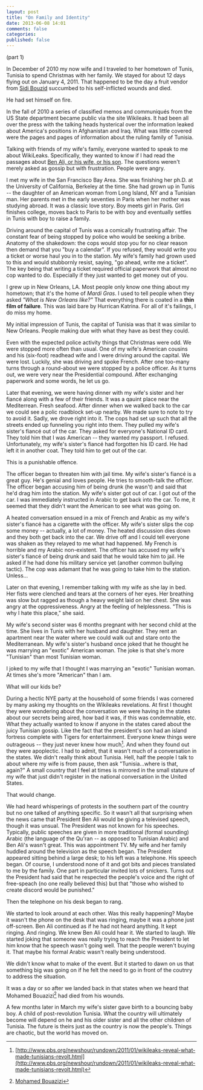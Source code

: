 ```yaml
---
layout: post
title: "On Family and Identity"
date: 2013-06-08 14:01
comments: false
categories: 
published: false
---
```


(part 1)

In December of 2010 my now wife and I traveled to her hometown of Tunis, Tunisia to spend Christmas with her family. We stayed for about 12 days flying out on January 4, 2011. That happened to be the day a fruit vendor from [Sidi Bouzid](http://en.wikipedia.org/wiki/Sidi_Bouzid) succumbed to his self-inflicted wounds and died.  

He had set himself on fire.

<!-- more -->

In the fall of 2010 a series of classified memos and communiqués from the US State department became public via the site Wikileaks. It had been all over the press with the talking heads hysterical over the information leaked about America's positions in Afghanistan and Iraq. What was little covered were the pages and pages of information about the ruling family of Tunisia.  

Talking with friends of my wife's family, everyone wanted to speak to me about WikiLeaks. Specifically, they wanted to know if I had read the passages about [Ben Ali, or his wife, or his son](http://middleeast.about.com/b/2011/01/14/tunisias-and-ben-alis-corruptions-the-wikileaks-revelations.htm). The questions weren't merely asked as gossip but with frustration. People were angry.

I met my wife in the San Francisco Bay Area. She was finishing her ph.D. at the University of California, Berkeley at the time. She had grown up in Tunis -- the daughter of an American woman from Long Island, NY and a Tunisian man. Her parents met in the early seventies in Paris when her mother was studying abroad. It was a classic love story. Boy meets girl in Paris. Girl finishes college, moves back to Paris to be with boy and eventually settles in Tunis with boy to raise a family.

Driving around the capital of Tunis was a comically frustrating affair. The constant fear of being stopped by police who would be seeking a bribe. Anatomy of the shakedown: the cops would stop you for no clear reason then demand that you "buy a calendar". If you refused, they would write you a ticket or worse haul you in to the station. My wife's family had grown used to this and would stubbornly resist, saying, "go ahead, write me a ticket". The key being that writing a ticket required official paperwork that almost no cop wanted to do. Especially if they just wanted to get money out of you.  

I grew up in New Orleans, LA. Most people only know one thing about my hometown; that it's the home of _Mardi Gras_. I used to tell people when they asked _"What is New Orleans like?"_ That everything there is coated in a __thin film of failure__. This was laid bare by Hurrican Katrina. For all of it's failings, I do miss my home.  

My initial impression of Tunis, the capital of Tunisia was that it was similar to New Orleans. People making due with what they have as best they could. 

Even with the expected police activity things that Christmas were odd. We were stopped more often than usual. One of my wife's American cousins and his (six-foot) readhead wife and I were driving around the capital. We were lost. Luckily, she was driving and spoke French. After one too-many turns through a round-about we were stopped by a police officer. As it turns out, we were very near the Presidential compound. After exchanging paperwork and some words, he let us go.  

Later that evening, we were having dinner with my wife's sister and her fiancé along with a few of their friends. It was a qauint place near the Mediterrean. Fresh seafood. After dinner when we walked back to the car we could see a polic roadblock set-up nearby. We made sure to note to try to avoid it. Sadly, we drove right into it. The cops had set up such that all the streets ended up funneling you right into them. They pulled my wife's sister's fiancé out of the car. They asked for everyone's National ID card. They told him that I was American -- they wanted my passport. I refused. Unfortunately, my wife's sister's fiancé had forgotten his ID card. He had left it in another coat. They told him to get out of the car.

This is a punishable offence.  

The officer began to threaten him with jail time. My wife's sister's fiancé is a great guy. He's genial and loves people. He tries to smooth-talk the officer. The officer began accusing him of being drunk (he wasn't) and said that he'd drag him into the station. My wife's sister got out of car. I got out of the car. I was immediately instructed in Arabic to get back into the car. To me, it seemed that they didn't want the American to see what was going on.

A heated conversation ensued in a mix of French and Arabic as my wife's sister's fiancé has a cigarette with the officer. My wife's sister slips the cop some money -- actually, a lot of money. The heated discussion dies down and they both get back into the car. We drive off and I could tell everyone was shaken as they relayed to me what had happened. My French is horrible and my Arabic non-existent. The officer has accused my wife's sister's fiancé of being drunk and said that he would take him to jail. He asked if he had done his military service yet (another common bullying tactic). The cop was adamant that he was going to take him to the station. Unless...

Later on that evening, I remember talking with my wife as she lay in bed. Her fists were clenched and tears at the corners of her eyes. Her breathing was slow but ragged as though a heavy weight laid on her chest. She was angry at the oppressiveness. Angry at the feeling of helplessness. "This is why I hate this place," she said.

My wife's second sister was 6 months pregnant with her second child at the time. She lives in Tunis with her husband and daughter. They rent an apartment near the water where we could walk out and stare onto the Mediterranean. My wife's sister's husband once joked that he thought he was marrying an "exotic" American woman. The joke is that she's more "Tunisian" than most Tunisian woman.

I joked to my wife that I thought I was marrying an "exotic" Tunisian woman. At times she's more "American" than I am.

What will our kids be?

During a hectic NYE party at the household of some friends I was cornered by many asking my thoughts on the Wikileaks revelations. At first I thought they were wondering about the conversation we were having in the states about our secrets being aired, how bad it was, if this was condemnable, etc. What they actually wanted to know if anyone in the states cared about the juicy Tunisian gossip. Like the fact that the president's son had an island fortress complete with Tigers for entertainment. Everyone knew things were outrageous -- they just never knew how much[^1]. And when they found out they were apoplectic. I had to admit, that it wasn't much of a conversation in the states. We didn't really think about Tunisia. Hell, half the people I talk to about where my wife is from pause, then ask "Tunisia...where is that, again?" A small country that I feel at times is mirrored in the small stature of my wife that just didn't register in the national conversation in the United States.

That would change.

We had heard whisperings of protests in the southern part of the country but no one talked of anything specific. So it wasn't all that surprising when the news came that President Ben Ali would be giving a televised speech, though it was unsual. The President was not known for his speeches. Typically, public speeches are given in more traditional (formal sounding) Arabic (the language of the Qu'ran -- as opposed to Tunisian Arabic) and Ben Ali's wasn't great. This was appointment TV. My wife and her family huddled around the television as the speech began. The President appeared sitting behind a large desk; to his left was a telephone. His speech began. Of course, I understood none of it and got bits and pieces translated to me by the family. One part in particular invited lots of snickers. Turns out the President had said that he respected the people's voice and the right of free-speach (no one really believed this) but that "those who wished to create discord would be punished."

Then the telephone on his desk began to rang.

We started to look around at each other. Was this really happening? Maybe it wasn't the phone on the desk that was ringing, maybe it was a phone just off-screen. Ben Ali continued as if he had not heard anything. It kept ringing. And ringing. We knew Ben Ali could hear it. We started to laugh. We started joking that someone was really trying to reach the President to let him know that he speech wasn't going well. That the people weren't buying it. That maybe his formal Arabic wasn't really being understood.

We didn't know what to make of the event. But it started to dawn on us that something big was going on if he felt the need to go in front of the coutnry to address the situation.

[^1]: [http://www.pbs.org/newshour/rundown/2011/01/wikileaks-reveal-what-made-tunisians-revolt.html](http://www.pbs.org/newshour/rundown/2011/01/wikileaks-reveal-what-made-tunisians-revolt.html)

It was a day or so after we landed back in that states when we heard that Mohamed Bouazizi[^3] had died from his wounds.

[^3]: [Mohamed Bouazizi](http://en.wikipedia.org/wiki/Mohamed_Bouazizi)

A few months later in March my wife's sister gave birth to a bouncing baby boy. A child of post-revolution Tunisia. What the country will ultimately become will depend on he and his older sister and all the other children of Tunisia. The future is theirs just as the country is now the people's. Things are chaotic, but the world has moved on.